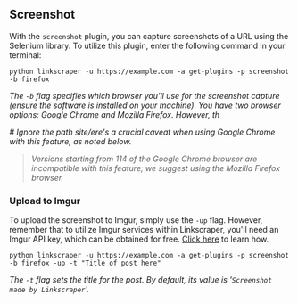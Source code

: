 ## Screenshot

With the `screenshot` plugin, you can capture screenshots of a URL using the Selenium library. To utilize this plugin, enter the following command in your terminal:

```shell
python linkscraper -u https://example.com -a get-plugins -p screenshot -b firefox
```

*The `-b` flag specifies which browser you'll use for the screenshot capture (ensure the software is installed on your machine). You have two browser options: Google Chrome and Mozilla Firefox. However, th*

*# Ignore the path site/ere's a crucial caveat when using Google Chrome with this feature, as noted below.*

> *Versions starting from 114 of the Google Chrome browser are incompatible with this feature; we suggest using the Mozilla Firefox browser.*

### Upload to Imgur

To upload the screenshot to Imgur, simply use the `-up` flag. However, remember that to utilize Imgur services within Linkscraper, you'll need an Imgur API key, which can be obtained for free. [Click here](apis/imgur.md) to learn how.

```shell
python linkscraper -u https://example.com -a get-plugins -p screenshot -b firefox -up -t "Title of post here"
```

*The `-t` flag sets the title for the post. By default, its value is '`Screenshot made by Linkscraper`'.*

